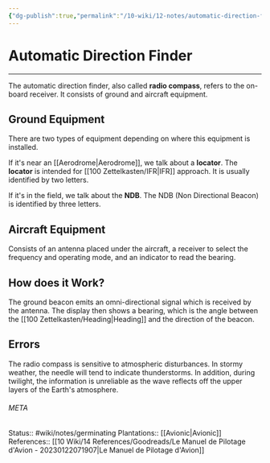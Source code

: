 ```yaml
---
{"dg-publish":true,"permalink":"/10-wiki/12-notes/automatic-direction-finder-20230123120751/"}
---
```


# Automatic Direction Finder
---
The automatic direction finder, also called **radio compass**, refers to the on-board receiver. It consists of ground and aircraft equipment.

## Ground Equipment
There are two types of equipment depending on where this equipment is installed.

If it's near an [[Aerodrome\|Aerodrome]], we talk about a **locator**. The **locator** is intended for [[100 Zettelkasten/IFR\|IFR]] approach. It is usually identified by two letters.

If it's in the field, we talk about the **NDB**. The NDB (Non Directional Beacon) is identified by three letters.

## Aircraft Equipment
Consists of an antenna placed under the aircraft, a receiver to select the frequency and operating mode, and an indicator to read the bearing.

## How does it Work?
The ground beacon emits an omni-directional signal which is received by the antenna. The display then shows a bearing, which is the angle between the [[100 Zettelkasten/Heading\|Heading]] and the direction of the beacon.

## Errors
The radio compass is sensitive to atmospheric disturbances. In stormy weather, the needle will tend to indicate thunderstorms.
In addition, during twilight, the information is unreliable as the wave reflects off the upper layers of the Earth's atmosphere.



###### META
Status:: #wiki/notes/germinating 
Plantations:: [[Avionic\|Avionic]]
References:: [[10 Wiki/14 References/Goodreads/Le Manuel de Pilotage d'Avion - 20230122071907\|Le Manuel de Pilotage d'Avion]]
